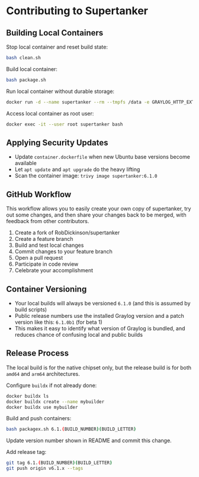 # Contributing to Supertanker

## Building Local Containers

Stop local container and reset build state:
```bash
bash clean.sh
```

Build local container:
```bash
bash package.sh
```

Run local container without durable storage:
```bash
docker run -d --name supertanker --rm --tmpfs /data -e GRAYLOG_HTTP_EXTERNAL_URI="http://localhost:9000/" -e GRAYLOG_PASSWORD_SECRET="somepasswordpepper" -e GRAYLOG_ROOT_PASSWORD_SHA2="8c6976e5b5410415bde908bd4dee15dfb167a9c873fc4bb8a81f6f2ab448a918" -p 5044:5044/tcp -p 5140:5140/tcp -p 5140:5140/udp -p 9000:9000/tcp -p 12201:12201/tcp -p 12201:12201/udp -p 13301:13301/tcp -p 13302:13302/tcp supertanker:6.1.0
```

Access local container as root user:
```bash
docker exec -it --user root supertanker bash
```

## Applying Security Updates

* Update `container.dockerfile` when new Ubuntu base versions become available
* Let `apt update` and `apt upgrade` do the heavy lifting
* Scan the container image: `trivy image supertanker:6.1.0`

## GitHub Workflow

This workflow allows you to easily create your own copy of supertanker, try out some changes, and then share your changes back to be merged, with feedback from other contributors.

1. Create a fork of RobDickinson/supertanker
2. Create a feature branch
3. Build and test local changes
4. Commit changes to your feature branch
5. Open a pull request
6. Participate in code review
7. Celebrate your accomplishment

## Container Versioning

* Your local builds will always be versioned `6.1.0` (and this is assumed by build scripts)
* Public release numbers use the installed Graylog version and a patch version like this: `6.1.0b1` (for beta 1) 
* This makes it easy to identify what version of Graylog is bundled, and reduces chance of confusing local and public builds

## Release Process

The local build is for the native chipset only, but the release build is for both `amd64` and `arm64` architectures.

Configure `buildx` if not already done:
```bash
docker buildx ls
docker buildx create --name mybuilder
docker buildx use mybuilder
```

Build and push containers:
```bash
bash packagex.sh 6.1.(BUILD_NUMBER)(BUILD_LETTER)
```

Update version number shown in README and commit this change.

Add release tag:
```bash
git tag 6.1.(BUILD_NUMBER)(BUILD_LETTER)
git push origin v6.1.x --tags
```
